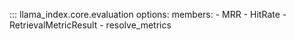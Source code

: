 ::: llama_index.core.evaluation
    options:
      members:
        - MRR
        - HitRate
        - RetrievalMetricResult
        - resolve_metrics
